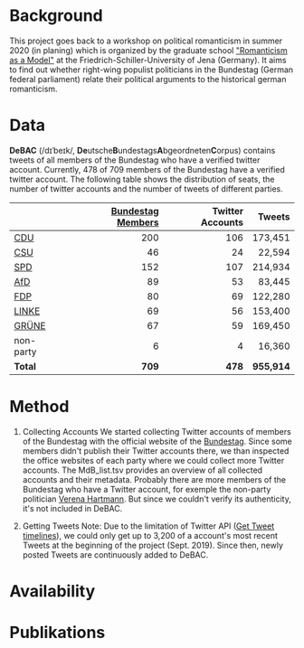 # Background
This project goes back to a workshop on political romanticism in summer 2020 (in planing) which is organized by the graduate school ["Romanticism as a Model"](http://modellromantik.uni-jena.de/) at the Friedrich-Schiller-University of Jena (Germany). It aims to find out whether right-wing populist politicians in the Bundestag (German federal parliament) relate their political arguments to the historical german romanticism.

# Data
**DeBAC** (/dɪˈbeɪk/, **De**utsche**B**undestags**A**bgeordneten**C**orpus) contains tweets of all members of the Bundestag who have a verified twitter account. Currently, 478 of 709 members of the Bundestag have a verified twitter account. The following table shows the distribution of seats, the number of twitter accounts and the number of tweets of different parties.

|   |[Bundestag Members](https://www.bundestag.de/abgeordnete)|Twitter Accounts|Tweets|
|---|---:|---:|---:|
|[CDU](https://www.cducsu.de/hier-stellt-die-cducsu-bundestagsfraktion-ihre-abgeordneten-vor)|200|106|173,451|
|[CSU](https://www.cducsu.de/hier-stellt-die-cducsu-bundestagsfraktion-ihre-abgeordneten-vor)|46|24|22,594|
|[SPD](https://www.spdfraktion.de/abgeordnete/alle)|152|107|214,934|
|[AfD](https://www.afdbundestag.de/abgeordnete/)|89|53|83,445|
|[FDP](https://www.fdpbt.de/fraktion/abgeordnete)|80|69|122,280|
|[LINKE](https://www.linksfraktion.de/fraktion/abgeordnete/)|69|56|153,400|
|[GRÜNE](https://www.gruene-bundestag.de/abgeordnete)|67|59|169,450|
|non-party|6|4|16,360|
|**Total**|**709**|**478**|**955,914**|

# Method

1. Collecting Accounts
 We started collecting Twitter accounts of members of the Bundestag with the official website of the [Bundestag](https://www.bundestag.de/abgeordnete). Since some members didn't publish their Twitter accounts there, we than inspected the office websites of each party where we could collect more Twitter accounts. The MdB_list.tsv provides an overview of all collected accounts and their metadata. Probably there are more members of the Bundestag who have a Twitter account, for exemple the non-party politician [Verena Hartmann](https://twitter.com/verhartmannafd). But since we couldn't verify its authenticity, it's not included in DeBAC.

2. Getting Tweets
  Note: Due to the limitation of Twitter API ([Get Tweet timelines](https://developer.twitter.com/en/docs/tweets/timelines/api-reference/get-statuses-user_timeline)), we could only get up to 3,200 of a account's most recent Tweets at the beginning of the project (Sept. 2019). Since then, newly posted Tweets are continuously added to DeBAC. 

# Availability

# Publikations

# 
